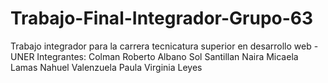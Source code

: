 # Trabajo-Final-Integrador-Grupo-63
Trabajo integrador para la carrera tecnicatura superior en desarrollo web - UNER
Integrantes:
Colman Roberto Albano
Sol Santillan
Naira Micaela Lamas
Nahuel Valenzuela
Paula Virginia Leyes